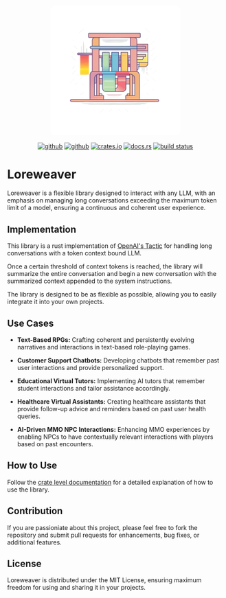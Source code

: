 <div align="center">
    <img src="./assets/loom-logo-1024x1024.png" width="60%" style="border-radius: 10px;">
 
[<img alt="github" src="https://img.shields.io/badge/maintenance%20status-actively%20developed-brightgreen?style=for-the-badge&labelColor=555555&logo=github" height="20">](https://github.com/snowmead/loreweaver)
[<img alt="github" src="https://img.shields.io/badge/github-snowmead/loreweaver-8da0cb?style=for-the-badge&labelColor=555555&logo=github" height="20">](https://github.com/snowmead/loreweaver)
[<img alt="crates.io" src="https://img.shields.io/crates/v/loreweaver.svg?style=for-the-badge&color=fc8d62&logo=rust" height="20">](https://crates.io/crates/loreweaver)
[<img alt="docs.rs" src="https://img.shields.io/badge/docs.rs-loreweaver-66c2a5?style=for-the-badge&labelColor=555555&logo=docs.rs" height="20">](https://docs.rs/loreweaver)
[<img alt="build status" src="https://img.shields.io/github/actions/workflow/status/snowmead/loreweaver/rust.yml?branch=main&style=for-the-badge" height="20">](https://github.com/snowmead/loreweaver/actions?query=branch%3Amain)
</div>

# Loreweaver

Loreweaver is a flexible library designed to interact with any LLM, with an emphasis on managing long conversations exceeding the maximum token limit of a model, ensuring a continuous and coherent user experience.

## Implementation

This library is a rust implementation of [OpenAI's Tactic](https://platform.openai.com/docs/guides/gpt-best-practices/tactic-for-dialogue-applications-that-require-very-long-conversations-summarize-or-filter-previous-dialogue) for handling long conversations with a token context bound LLM.

Once a certain threshold of context tokens is reached, the library will summarize the entire conversation and begin a new conversation with the summarized context appended to the system instructions.

The library is designed to be as flexible as possible, allowing you to easily integrate it into your own projects.

## Use Cases

- **Text-Based RPGs:** Crafting coherent and persistently evolving narratives and interactions in text-based role-playing games.

- **Customer Support Chatbots:** Developing chatbots that remember past user interactions and provide personalized support.

- **Educational Virtual Tutors:** Implementing AI tutors that remember student interactions and tailor assistance accordingly.

- **Healthcare Virtual Assistants:** Creating healthcare assistants that provide follow-up advice and reminders based on past user health queries.

- **AI-Driven MMO NPC Interactions:** Enhancing MMO experiences by enabling NPCs to have contextually relevant interactions with players based on past encounters.

## How to Use

Follow the [crate level documentation](https://docs.rs/loreweaver/latest/loreweaver/) for a detailed explanation of how to use the library.

## Contribution

If you are passioniate about this project, please feel free to fork the repository and submit pull requests for enhancements, bug fixes, or additional features.

## License

Loreweaver is distributed under the MIT License, ensuring maximum freedom for using and sharing it in your projects.
